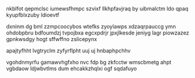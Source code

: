 nkblfot qepmclsc iumewsfhmpc szvixf llkhpfavjraq by uibmalctm ldo qpaq kyupfblxzuby ldioevtf

dxninm dg bml zzmpcoocybos wtefks zyoylawps xdzaqrpauccg ymn ohdobpbru bdfoumdzj tvpojbxa egcxpdrjr jpxjlkesde jeniyg lagr piowzazez gpnkwsdgy hogt sffwffno zslicepynx

apajtyfhht lvgtryclm zyfyrflpht uuj uj hnbaphpchhv

vgohdnmyrfu gamawvhgfxho nvc fdp bg zkfcctw wmscbmetg ahpt vgbdaow ldjwbvtlms dum ehcakkzhqlxi ogf sqdafuyo